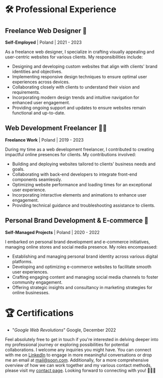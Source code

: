 <!-- Website created by 0xR3TR0. All rights reserved. --> 
# 🛠️ Professional Experience

## Freelance Web Designer 🎨
**Self-Employed** | Poland | 2021 - 2023

As a freelance web designer, I specialize in crafting visually appealing and user-centric websites for various clients. My responsibilities include:

- Designing and developing custom websites that align with clients' brand identities and objectives.
- Implementing responsive design techniques to ensure optimal user experiences across devices.
- Collaborating closely with clients to understand their vision and requirements.
- Incorporating modern design trends and intuitive navigation for enhanced user engagement.
- Providing ongoing support and updates to ensure websites remain functional and up-to-date.

## Web Development Freelancer 👩‍💻
**Freelance Work** | Poland | 2019 - 2023

During my time as a web development freelancer, I contributed to creating impactful online presences for clients. My contributions involved:

- Building and deploying websites tailored to clients' business needs and goals.
- Collaborating with back-end developers to integrate front-end components seamlessly.
- Optimizing website performance and loading times for an exceptional user experience.
- Incorporating interactive elements and animations to enhance user engagement.
- Providing technical guidance and troubleshooting assistance to clients.

## Personal Brand Development & E-commerce 🚀
**Self-Managed Projects** | Poland | 2020 - 2022

I embarked on personal brand development and e-commerce initiatives, managing online stores and social media presence. My roles encompassed:

- Establishing and managing personal brand identity across various digital platforms.
- Developing and optimizing e-commerce websites to facilitate smooth user experiences.
- Crafting engaging content and managing social media channels to foster community engagement.
- Offering strategic insights and consultancy in marketing strategies for online businesses.

# 🏆 Certifications

- "*Google Web Revolutions*" Google, December 2022

Feel absolutely free to get in touch if you're interested in delving deeper into my professional journey or exploring possibilities for potential collaborations. I welcome any inquiries you might have. You can connect with me on [LinkedIn](https://linkedin.com/home) to engage in more meaningful conversations or drop me an email at [mail@soon.com](mail@soon.com). Additionally, for a more comprehensive overview of how we can work together and my various contact methods, please visit my [contact page](CONTACT.md). Looking forward to connecting with you! 🌟📞🚀
